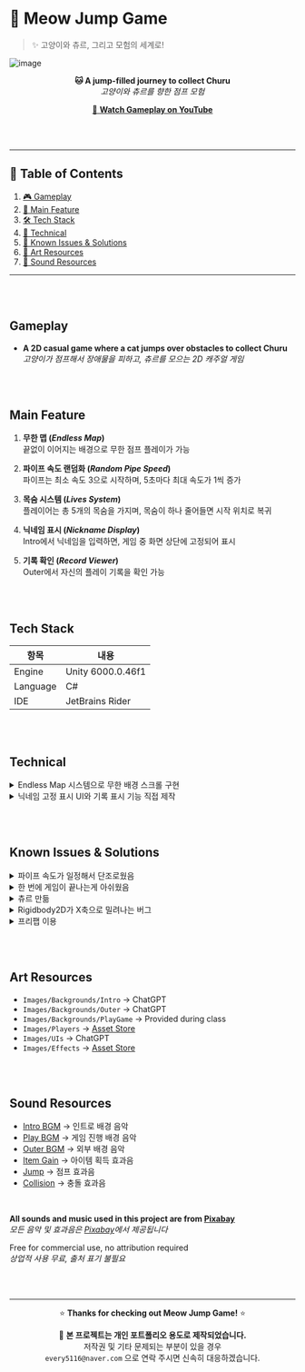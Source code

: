 # 🐾 Meow Jump Game
> ✨ 고양이와 츄르, 그리고 모험의 세계로!

![image](https://github.com/user-attachments/assets/a2d6d160-0ba3-4091-b5ed-fa4b7d87e557)

<p align="center">
  <b>🐱 A jump-filled journey to collect Churu</b><br>
  <i>고양이와 츄르를 향한 점프 모험</i>
</p>

<p align="center">
  <a href="https://youtu.be/BIQlgI6KWB4" target="_blank">
    🎥 <b>Watch Gameplay on YouTube</b>
  </a>
</p>

<br><br>
<hr>

## 📑 Table of Contents

1. [🎮 Gameplay](#Gameplay)
2. [📌 Main Feature](#Main-Feature)
3. [🛠️ Tech Stack](#Tech-Stack)
4. [🔑 Technical](#Technical)
5. [🐞 Known Issues & Solutions](#Known-Issues--Solutions)
6. [🎨 Art Resources](#Art-Resources)
7. [🎵 Sound Resources](#Sound-Resources)

<hr>
<br><br>

## Gameplay

- **A 2D casual game where a cat jumps over obstacles to collect Churu**  <br>
  _고양이가 점프해서 장애물을 피하고, 츄르를 모으는 2D 캐주얼 게임_

<br><br>

## Main Feature

1. **무한 맵 (*Endless Map*)**  
   끝없이 이어지는 배경으로 무한 점프 플레이가 가능

2. **파이프 속도 랜덤화 (*Random Pipe Speed*)**  
   파이프는 최소 속도 3으로 시작하며, 5초마다 최대 속도가 1씩 증가

3. **목숨 시스템 (*Lives System*)**  
   플레이어는 총 5개의 목숨을 가지며, 목숨이 하나 줄어들면 시작 위치로 복귀

4. **닉네임 표시 (*Nickname Display*)**  
   Intro에서 닉네임을 입력하면, 게임 중 화면 상단에 고정되어 표시

5. **기록 확인 (*Record Viewer*)**  
   Outer에서 자신의 플레이 기록을 확인 가능

<br><br>

## Tech Stack

| 항목 | 내용 |
|------|------|
| Engine | Unity 6000.0.46f1 |
| Language | C# |
| IDE | JetBrains Rider |

<br><br>

## Technical

<details>
<summary>Endless Map 시스템으로 무한 배경 스크롤 구현</summary>
추후 기재
</details>

<details>
<summary>닉네임 고정 표시 UI와 기록 표시 기능 직접 제작</summary>
추후 기재
</details>

<br><br>

## Known Issues & Solutions

<details>
<summary>파이프 속도가 일정해서 단조로웠음</summary>
  5초마다 Max Speed +1 로 해결
</details>

<details>
<summary>한 번에 게임이 끝나는게 아쉬웠음</summary>
  목숨이란 개념을 만들었음 <br>
  또한 목숨만 제거하면 부딪힌 파이프에 계속 부딪히게 되어 위치를 파이프보다 높은 위치에서 떨어져서 시작하게 만듦
</details>

<details>
<summary>츄르 만듦</summary>
  수업시간에서는 사과였으나 고양이와 과일은 맞지 않는 피드백을 수용 <br>
  고양이가 가장 좋아한다는 츄르를 따라가는 것으로 만듦 <br>
  이때 애니메이션을 직접 만들었으며, ChatGPT를 이용하여 이미지를 만들어 하나로 합쳐서 애니메이션을 만듦
</details>

<details>
<summary>Rigidbody2D가 X축으로 밀려나는 버그</summary>
  Rigidbody Constraints로 X축 이동 고정
</details>

<details>
<summary>프리팹 이용</summary>
  수업시간에는 직접 만들었으나 번거로움<br>
  코드로 직접 제어하고 싶어 수정
</details>

<br><br>

## Art Resources

- ```Images/Backgrounds/Intro``` → ChatGPT
- ```Images/Backgrounds/Outer``` → ChatGPT
- ```Images/Backgrounds/PlayGame``` → Provided during class
- ```Images/Players``` → [Asset Store](https://assetstore.unity.com/packages/2d/characters/pet-cats-pixel-art-pack-248340)
- ```Images/UIs``` → ChatGPT
- ```Images/Effects``` → [Asset Store](https://assetstore.unity.com/packages/2d/characters/pixel-adventure-1-155360)

<br><br>

## Sound Resources

- [Intro BGM](https://pixabay.com/music/video-games-exploration-chiptune-rpg-adventure-theme-336428/) → 인트로 배경 음악
- [Play BGM](https://pixabay.com/music/upbeat-game-music-player-console-8bit-background-intro-theme-297305/) → 게임 진행 배경 음악
- [Outer BGM](https://pixabay.com/music/cartoons-lemonade-stand-329815/) → 외부 배경 음악
- [Item Gain](https://pixabay.com/sound-effects/item-pick-up-38258/) → 아이템 획득 효과음
- [Jump](https://pixabay.com/sound-effects/cartoon-jump-6462/) → 점프 효과음
- [Collision](https://pixabay.com/sound-effects/small-rock-break-194553/) → 충돌 효과음

<br>


**All sounds and music used in this project are from [Pixabay](https://pixabay.com/)**  
_모든 음악 및 효과음은 [Pixabay](https://pixabay.com/)에서 제공됩니다_

Free for commercial use, no attribution required  
_상업적 사용 무료, 출처 표기 불필요_


<br><br>

---

<div align="center">

⭐ **Thanks for checking out Meow Jump Game!** ⭐

📌 **본 프로젝트는 개인 포트폴리오 용도로 제작되었습니다.**  
저작권 및 기타 문제되는 부분이 있을 경우  
`every5116@naver.com` 으로 연락 주시면 신속히 대응하겠습니다.
</div>

